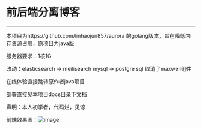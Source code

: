 # 前后端分离博客
****
本项目为https://github.com/linhaojun857/aurora 的golang版本，旨在降低内存资源占用，原项目为java版

服务器要求：1核1G

改动：elasticsearch -> meilisearch
      mysql -> postgre sql
      取消了maxwell组件

在线体验直接跳转原作者java项目

部署直接见本项目docs目录下文档

声明：本人初学者，代码烂，见谅

前端效果图：![image](https://github.com/eternallyzzz/benetnasch/assets/45910434/65737c5a-251d-46f0-b3cf-815f503334f6)
